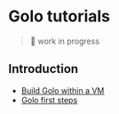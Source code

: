 # Golo tutorials

> 🚧 work in progress

## Introduction

- [Build Golo within a VM](build-golo.md)
- [Golo first steps](first-steps.md)
